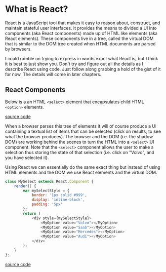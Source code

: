 # What is React?

React is a JavaScript tool that makes it easy to reason about, construct, and maintain stateful user interfaces. It provides the means to divided a UI into  components (aka React components) made up of HTML like elements (aka React elements). These components live in a tree, called the virtual DOM that is similar to the DOM tree created when HTML documents are parsed by browsers.

I could ramble on trying to express in words exact what React is, but I think it is best to just show you. Don't try and figure out all the details as I describe React using code. Just follow along grabbing a hold of the gist of it for now. The details will come in later chapters.

## React Components

Below is a an HTML `<select>` element that encapsulates child HTML `<option>` elements.

[source code](https://jsfiddle.net/s2pxp36L/#tabs=html,results)

When a browser parses this tree of elements it will of course produce a UI containing a textual list of items that can be selected (click on results, to see what the browser produces). The browser and the DOM (i.e. the shadow DOM) are working behind the scenes to turn the HTML into a `<select>` UI component. Note that the `<select>` component allows the user to make a selection thus storing the state of that selection (i.e. click on "Volvo", and you have selected it).

Using React we can essentially do the same exact thing but instead of using HTML elements and the DOM we use React elements and the virtual DOM.

```javascript
class MySelect extends React.Component {
    render() {
        var mySelectStyle = {
            border: '1px solid #999',
            display: 'inline-block',
            padding: '5px'
        };
        return (
            <div style={mySelectStyle}>
                <MyOption value="Volvo"></MyOption>
                <MyOption value="Saab"></MyOption>
                <MyOption value="Mercedes"></MyOption>
                <MyOption value="Audi"></MyOption>
            </div>
        );
    }
};
```


[source code](https://jsfiddle.net/zp86ez31/#tabs=javascript,html,results)


















